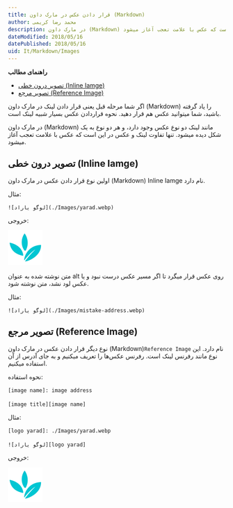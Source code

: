 ```yaml
---
title: قرار دادن عکس در مارک داون (Markdown)  
author: محمد رضا کریمی  
description: در مارک داون (Markdown) مانند لینک دو نوع عکس وجود دارد، و هر دو نوع به یک شکل دیده میشود. تنها تفاوت لینک و عکس در این است که عکس با علامت تعجب آغاز میشود.
dateModified: 2018/05/16  
datePublished: 2018/05/16  
uid: It/Markdown/Images  
---
```

**راهنمای مطالب**

- [تصویر درون خطی (Inline Iamge)](#تصویر-درون-خطی-inline-iamge)
- [تصویر مرجع (Reference Image)](#تصویر-مرجع-reference-image)

اگر شما مرحله قبل یعنی قرار دادن لینک در مارک داون (Markdown) را یاد گرفته باشید، شما میتوانید عکس هم قرار دهید. نحوه قراردادن عکس بسیار شبیه لینک است.

در مارک داون (Markdown) مانند لینک دو نوع عکس وجود دارد، و هر دو نوع به یک شکل دیده میشود. تنها تفاوت لینک و عکس در این است که عکس با علامت تعجب آغاز میشود.

## تصویر درون خطی (Inline Iamge)

اولین نوع قرار دادن عکس در مارک داون (Markdown) Inline Iamge نام دارد.

مثال:
```
![لوگو یاراد](./Images/yarad.webp)
```

خروجی:

![لوگو یاراد](./Images/yarad.webp)

متن نوشته شده به عنوان alt روی عکس قرار میگرد تا اگر مسیر عکس درست نبود و یا عکس لود نشد، متن نوشته شود.

مثال:
```
![لوگو یاراد](./Images/mistake-address.webp)
```
## تصویر مرجع (Reference Image)

نوع دیگر قرار دادن عکس در مارک داون (Markdown)`Reference Image` نام دارد. این نوع مانند رفرنس لینک است. رفرنس عکس‌ها را تعریف میکنیم و به جای آدرس از آن استفاده میکنیم.

نحوه استفاده:
```
[image name]: image address

[image title][image name]
```

مثال:
```
[logo yarad]: ./Images/yarad.webp

![لوگو یاراد][logo yarad]
```

خروجی:

[logo yarad]: ./Images/yarad.webp

![لوگو یاراد][logo yarad]


[تصویر درون خطی (Inline Iamge)]: #تصویر-درون-خطی-inline-iamge
[تصویر مرجع (Reference Image)]: #تصویر-مرجع-reference-image